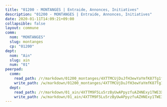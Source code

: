 ```yaml
---
title: "01200 - MONTANGES | Entraide, Annonces, Initiatives"
description: "01200 - MONTANGES | Entraide, Annonces, Initiatives"
date: 2020-01-11T14:09:21+09:00
collapsible: false
layout: commune
comm:
  nom: "MONTANGES"
  slug: montanges
  cp: "01200"
dept:
  nom: "Ain"
  slug: ain
  num: "01"
peerpad:
  comm:
    read_path: /r/markdown/01200_montanges/4XTTMCUjDuJfH3ewYaYmfK87Tg1fZzDnbMcJjk2nkDSAM5DTH
    write_path: /w/markdown/01200_montanges/4XTTMCUjDuJfH3ewYaYmfK87Tg1fZzDnbMcJjk2nkDSAM5DTH-K3TgUTqcWPXhCuaHmC5AZjfRaujfjAHpQcJLexGuco8i2yvjhJFntjvhL7hkwE2nehzd8XWSqsM6i9BtTk5YiKcKGBXK4Vy9CWGVf7Xzxn5enunEYdLgzMqA3hAd8An6Y5NCSuXH
  dept:
    read_path: /r/markdown/01_ain/4XTTM9F5Lu5rzByUwAPpyzfuAZHNExy1TWE3X3wiTrPFfiAJr
    write_path: /w/markdown/01_ain/4XTTM9F5Lu5rzByUwAPpyzfuAZHNExy1TWE3X3wiTrPFfiAJr-K3TgUnxzeFoJA4CB58vXNvKXURJneTNZHUsypAQGicGiZu7AS2sPbjspGpj7s3MmMv58YhkLaSUMQMHaiKAfoMv6wF36Urxbqqh8MmnXpnKkbVhnAishABEkMRAiyAt8GGJ1Jer2
---
```


